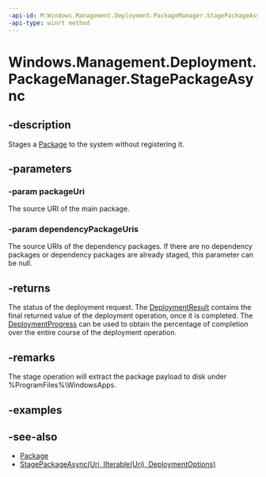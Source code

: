 ```yaml
---
-api-id: M:Windows.Management.Deployment.PackageManager.StagePackageAsync(Windows.Foundation.Uri,Windows.Foundation.Collections.IIterable{Windows.Foundation.Uri})
-api-type: winrt method
---
```


<!-- Method syntax
public Windows.Foundation.IAsyncOperationWithProgress<Windows.Management.Deployment.DeploymentResult, Windows.Management.Deployment.DeploymentProgress> StagePackageAsync(Windows.Foundation.Uri packageUri, Windows.Foundation.Collections.IIterable<Windows.Foundation.Uri> dependencyPackageUris)
-->

# Windows.Management.Deployment.PackageManager.StagePackageAsync

## -description
Stages a [Package](https://docs.microsoft.com/uwp/api/windows.applicationmodel.package) to the system without registering it.

## -parameters
### -param packageUri
The source URI of the main package.

### -param dependencyPackageUris
The source URIs of the dependency packages. If there are no dependency packages or dependency packages are already staged, this parameter can be null.

## -returns
The status of the deployment request. The [DeploymentResult](deploymentresult.md) contains the final returned value of the deployment operation, once it is completed. The [DeploymentProgress](deploymentprogress.md) can be used to obtain the percentage of completion over the entire course of the deployment operation.

## -remarks
The stage operation will extract the package payload to disk under %ProgramFiles%\WindowsApps.

## -examples

## -see-also

- [Package](https://docs.microsoft.com/uwp/api/windows.applicationmodel.package)
- [StagePackageAsync(Uri, IIterable(Uri), DeploymentOptions)](packagemanager_stagepackageasync_1546392990.md)
